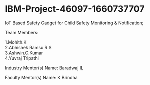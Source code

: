 # IBM-Project-46097-1660737707
IoT Based Safety Gadget for Child Safety Monitoring & Notification; 

Team Members:

1.Mohith.K <br>
2.Abhishek Ramsu R.S<br>
3.Ashwin.C.Kumar<br>
4.Yuvraj Tripathi<br>

Industry Mentor(s) Name: Baradwaj IL

Faculty Mentor(s) Name: K.Brindha
